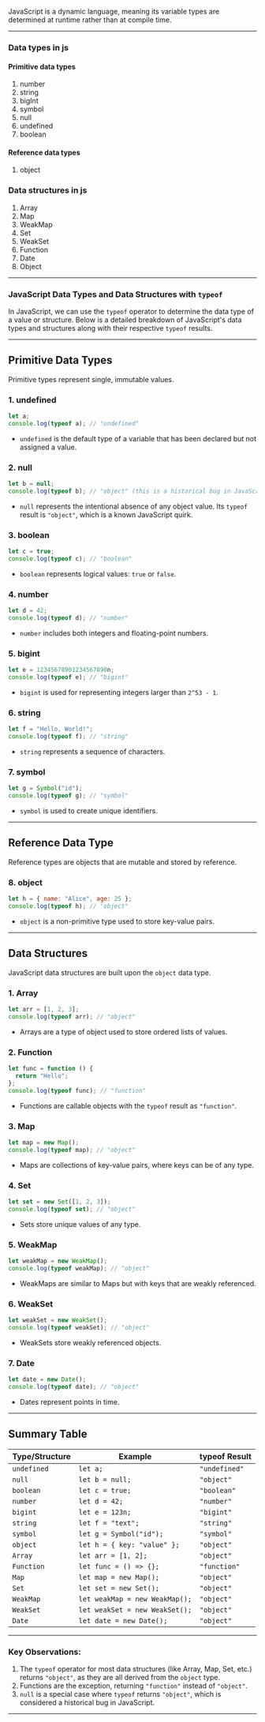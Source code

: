 JavaScript is a dynamic language, meaning its variable types are determined at runtime rather than at compile time.

---

### Data types in js

#### Primitive data types

1. number
2. string
3. bigInt
4. symbol
5. null
6. undefined
7. boolean

#### Reference data types

1. object

### Data structures in js

1. Array
2. Map
3. WeakMap
4. Set
5. WeakSet
6. Function
7. Date
8. Object

---

### JavaScript Data Types and Data Structures with `typeof`

In JavaScript, we can use the `typeof` operator to determine the data type of a value or structure. Below is a detailed breakdown of JavaScript's data types and structures along with their respective `typeof` results.

---

## **Primitive Data Types**

Primitive types represent single, immutable values.

### 1. **undefined**

```javascript
let a;
console.log(typeof a); // "undefined"
```

- `undefined` is the default type of a variable that has been declared but not assigned a value.

### 2. **null**

```javascript
let b = null;
console.log(typeof b); // "object" (this is a historical bug in JavaScript)
```

- `null` represents the intentional absence of any object value. Its `typeof` result is `"object"`, which is a known JavaScript quirk.

### 3. **boolean**

```javascript
let c = true;
console.log(typeof c); // "boolean"
```

- `boolean` represents logical values: `true` or `false`.

### 4. **number**

```javascript
let d = 42;
console.log(typeof d); // "number"
```

- `number` includes both integers and floating-point numbers.

### 5. **bigint**

```javascript
let e = 12345678901234567890n;
console.log(typeof e); // "bigint"
```

- `bigint` is used for representing integers larger than `2^53 - 1`.

### 6. **string**

```javascript
let f = "Hello, World!";
console.log(typeof f); // "string"
```

- `string` represents a sequence of characters.

### 7. **symbol**

```javascript
let g = Symbol("id");
console.log(typeof g); // "symbol"
```

- `symbol` is used to create unique identifiers.

---

## **Reference Data Type**

Reference types are objects that are mutable and stored by reference.

### 8. **object**

```javascript
let h = { name: "Alice", age: 25 };
console.log(typeof h); // "object"
```

- `object` is a non-primitive type used to store key-value pairs.

---

## **Data Structures**

JavaScript data structures are built upon the `object` data type.

### 1. **Array**

```javascript
let arr = [1, 2, 3];
console.log(typeof arr); // "object"
```

- Arrays are a type of object used to store ordered lists of values.

### 2. **Function**

```javascript
let func = function () {
  return "Hello";
};
console.log(typeof func); // "function"
```

- Functions are callable objects with the `typeof` result as `"function"`.

### 3. **Map**

```javascript
let map = new Map();
console.log(typeof map); // "object"
```

- Maps are collections of key-value pairs, where keys can be of any type.

### 4. **Set**

```javascript
let set = new Set([1, 2, 3]);
console.log(typeof set); // "object"
```

- Sets store unique values of any type.

### 5. **WeakMap**

```javascript
let weakMap = new WeakMap();
console.log(typeof weakMap); // "object"
```

- WeakMaps are similar to Maps but with keys that are weakly referenced.

### 6. **WeakSet**

```javascript
let weakSet = new WeakSet();
console.log(typeof weakSet); // "object"
```

- WeakSets store weakly referenced objects.

### 7. **Date**

```javascript
let date = new Date();
console.log(typeof date); // "object"
```

- Dates represent points in time.

---

## **Summary Table**

| **Type/Structure** | **Example**                    | **typeof Result** |
| ------------------ | ------------------------------ | ----------------- |
| `undefined`        | `let a;`                       | `"undefined"`     |
| `null`             | `let b = null;`                | `"object"`        |
| `boolean`          | `let c = true;`                | `"boolean"`       |
| `number`           | `let d = 42;`                  | `"number"`        |
| `bigint`           | `let e = 123n;`                | `"bigint"`        |
| `string`           | `let f = "text";`              | `"string"`        |
| `symbol`           | `let g = Symbol("id");`        | `"symbol"`        |
| `object`           | `let h = { key: "value" };`    | `"object"`        |
| `Array`            | `let arr = [1, 2];`            | `"object"`        |
| `Function`         | `let func = () => {};`         | `"function"`      |
| `Map`              | `let map = new Map();`         | `"object"`        |
| `Set`              | `let set = new Set();`         | `"object"`        |
| `WeakMap`          | `let weakMap = new WeakMap();` | `"object"`        |
| `WeakSet`          | `let weakSet = new WeakSet();` | `"object"`        |
| `Date`             | `let date = new Date();`       | `"object"`        |

---

### **Key Observations:**

1. The `typeof` operator for most data structures (like Array, Map, Set, etc.) returns `"object"`, as they are all derived from the `object` type.
2. Functions are the exception, returning `"function"` instead of `"object"`.
3. `null` is a special case where `typeof` returns `"object"`, which is considered a historical bug in JavaScript.

---
